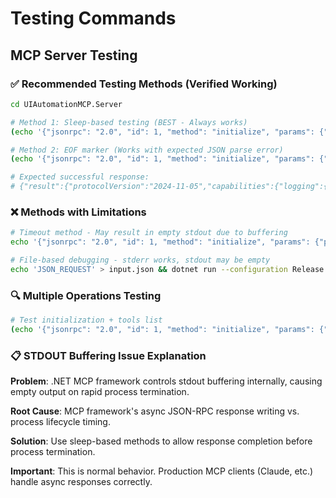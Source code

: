 # Testing Commands

## MCP Server Testing

### ✅ Recommended Testing Methods (Verified Working)

```bash
cd UIAutomationMCP.Server

# Method 1: Sleep-based testing (BEST - Always works)
(echo '{"jsonrpc": "2.0", "id": 1, "method": "initialize", "params": {"protocolVersion": "2024-11-05", "capabilities": {}, "clientInfo": {"name": "test", "version": "1.0"}}}'; sleep 2) | dotnet run --configuration Release

# Method 2: EOF marker (Works with expected JSON parse error)
(echo '{"jsonrpc": "2.0", "id": 1, "method": "initialize", "params": {"protocolVersion": "2024-11-05", "capabilities": {}, "clientInfo": {"name": "test", "version": "1.0"}}}'; sleep 3; echo 'EOF') | dotnet run --configuration Release

# Expected successful response:
# {"result":{"protocolVersion":"2024-11-05","capabilities":{"logging":{},"tools":{"listChanged":true}},"serverInfo":{"name":"UIAutomation MCP Server","version":"1.0.0"}},"id":1,"jsonrpc":"2.0"}
```

### ❌ Methods with Limitations

```bash
# Timeout method - May result in empty stdout due to buffering
echo '{"jsonrpc": "2.0", "id": 1, "method": "initialize", "params": {"protocolVersion": "2024-11-05", "capabilities": {}, "clientInfo": {"name": "test", "version": "1.0"}}}' | timeout 5s dotnet run --configuration Release

# File-based debugging - stderr works, stdout may be empty
echo 'JSON_REQUEST' > input.json && dotnet run --configuration Release 2>debug.log 1>response.json < input.json
```

### 🔍 Multiple Operations Testing

```bash
# Test initialization + tools list
(echo '{"jsonrpc": "2.0", "id": 1, "method": "initialize", "params": {"protocolVersion": "2024-11-05", "capabilities": {}, "clientInfo": {"name": "test", "version": "1.0"}}}'; echo '{"jsonrpc": "2.0", "id": 2, "method": "tools/list", "params": {}}'; sleep 3) | dotnet run --configuration Release
```

### 📋 STDOUT Buffering Issue Explanation

**Problem**: .NET MCP framework controls stdout buffering internally, causing empty output on rapid process termination.

**Root Cause**: MCP framework's async JSON-RPC response writing vs. process lifecycle timing.

**Solution**: Use sleep-based methods to allow response completion before process termination.

**Important**: This is normal behavior. Production MCP clients (Claude, etc.) handle async responses correctly.

